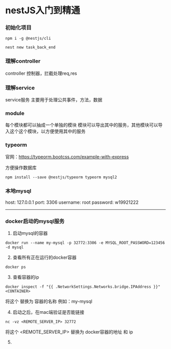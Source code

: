# nestJS入门到精通

### 初始化项目
```
npm i -g @nestjs/cli

nest new task_back_end
```

### 理解controller
controller 控制器，拦截处理req,res
### 理解service
service服务 主要用于处理公共事件，方法，数据
### module
每个模块都可以抽成一个单独的模块
模块可以导出其中的服务，其他模块可以导入这个这个模块，以方便使用其中的服务

### typeorm
官网：https://typeorm.bootcss.com/example-with-express

方便操作数据库
```
npm install --save @nestjs/typeorm typeorm mysql2
```

### 本地mysql
host: 127.0.0.1
port: 3306
username: root
password: w19921222


-----------------------------------------------------------------------------

### docker启动的mysql服务

1. 启动mysql的容器
```
docker run --name my-mysql -p 32772:3306 -e MYSQL_ROOT_PASSWORD=123456 -d mysql
```

2. 查看所有正在运行的docker容器
```
docker ps
```

3. 查看容器的ip
```
docker inspect -f "{{ .NetworkSettings.Networks.bridge.IPAddress }}" <CONTAINER>
```
将这个 <CONTAINER> 替换为 容器的名称 例如：my-mysql


4. 启动之后，在mac端验证是否能链接
```
nc -vz <REMOTE_SERVER_IP> 32772
```
将这个 <REMOTE_SERVER_IP> 替换为 docker容器的地址 和 ip

5. 





